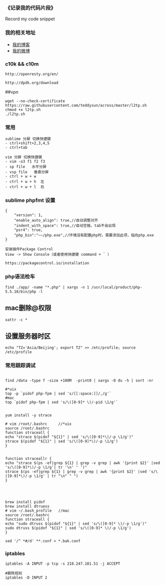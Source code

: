 ### 《记录我的代码片段》

Record my code snippet

### 我的相关地址
- [我的博客](http://midoks.cachecha.com)
- [我的微博](http://weibo.com/u/1504761980)


### c10k && c10m
```
http://openresty.org/en/

http://dpdk.org/download

```

##vpn
```
wget --no-check-certificate https://raw.githubusercontent.com/teddysun/across/master/l2tp.sh
chmod +x l2tp.sh
./l2tp.sh
```

### 常用
```
sublime 分屏 切换快捷键
- ctrl+shift+2,3,4,5
- ctrl+tab

vim 分屏 切换快捷键
- vim -o3 f1 f2 f3
- sp file  	水平分屏
- vsp file   垂直分屏
- ctrl + w + w
- ctrl + w + h  左
- ctrl + w + l  右
```

### sublime phpfmt 设置
```
{
	"version": 1,
	"enable_auto_align": true,//自动调整对齐
	"indent_with_space": true,//自动空格，tab不会出现
	"psr4": true,
	"php_bin":"~~/php.exe",//环境没有配置php时，需要添加此项，指向php.exe
}

安装插件Package Control
View -> Show Console（或者使用快捷键 command + ` ）

https://packagecontrol.io/installation
```
### php语法检车

```
find ./app/ -name "*.php" | xargs -n 1 /usr/local/product/php-5.5.18/bin/php -l
```

## mac删除@权限
```
xattr -c *
```

## 设置服务器时区
```
echo "TZ='Asia/Beijing'; export TZ" >> /etc/profile; source /etc/profile
```

### 常用跟踪调试
```

find /data -type f -size +100M  -print0 | xargs -0 du -h | sort -nr

#*uix
top -p `pidof php-fpm | sed 's/[[:space:]]/,/g'`
#mac
top `pidof php-fpm | sed 's/\([0-9]* \)/-pid \1/g'`


yum install -y strace

# vim /root/.bashrc 	//*uix
source /root/.bashrc
function straceall {
echo "strace $(pidof "${1}" | sed 's/\([0-9]*\)/-p \1/g')"
strace $(pidof "${1}" | sed 's/\([0-9]*\)/-p \1/g')
}


function straceallr {
echo "strace $(ps -ef|grep ${1} | grep -v grep | awk '{print $2}' |sed 's/\([0-9]*\)/-p \1/g'| tr '\n' ' ')"
strace $(ps -ef|grep ${1} | grep -v grep | awk '{print $2}' |sed 's/\([0-9]*\)/-p \1/g' | tr "\n" " ")
}


 

brew install pidof
brew install dtruess
# vim ~/.bash_profile 	//mac
source /root/.bashrc
function straceall {
echo "sudo dtruss $(pidof "${1}" | sed 's/\([0-9]* \)/-p \1/g')"
sudo dtruss $(pidof "${1}" | sed 's/\([0-9]* \)/-p \1/g')
}

sed '/^ *#/d' **.conf > *.bak.conf

```

### iptables
```
iptables -A INPUT -p tcp -s 218.247.181.51 -j ACCEPT

#删除规则
iptables -D INPUT 2 

```
